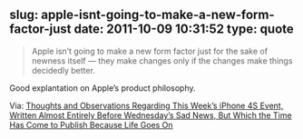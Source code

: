 slug: apple-isnt-going-to-make-a-new-form-factor-just
date: 2011-10-09 10:31:52
type: quote
---

> Apple isn’t going to make a new form factor just for the sake of newness itself — they make changes only if the changes make things decidedly better.

Good explantation on Apple’s product philosophy.

 Via: [Thoughts and Observations Regarding This Week’s iPhone 4S Event, Written Almost Entirely Before Wednesday’s Sad News, But Which the Time Has Come to Publish Because Life Goes On](http://daringfireball.net/2011/10/thoughts_and_observations_iphone_4s)
